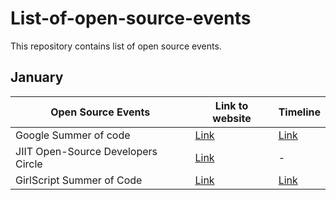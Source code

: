 # List-of-open-source-events
This repository contains list of open source events.

## January 
|Open Source Events |Link to website|Timeline|
|--------------------|--------------|----------|
|Google Summer of code |[Link](https://summerofcode.withgoogle.com/)|[Link](https://summerofcode.withgoogle.com/how-it-works/)|        
|JIIT Open-Source Developers Circle|[Link](https://jiitodc.netlify.app/)|-|
|GirlScript Summer of Code|[Link](https://gssoc.girlscript.tech/#about-girlscript)|[Link](https://gssoc.girlscript.tech/schedule.html)|
